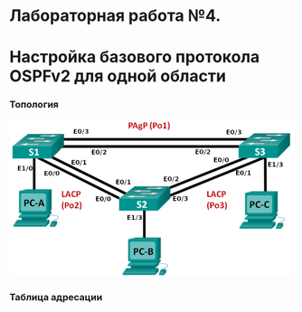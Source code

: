 # Лабораторная работа №4. 
# Настройка базового протокола OSPFv2 для одной области

### Топология
![network](network.png)

### Таблица адресации
